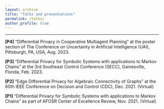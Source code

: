 ```yaml
---
layout: archive
title: "Talks and presentations"
permalink: /talks/
author_profile: true
---
```


------

<p><b>[P4]</b> “Differential Privacy in Cooperative Multiagent Planning” at the poster section of The Conference on Uncertainty in Artificial Intelligence (UAI), Pittsburgh, PA, USA, Aug. 2023.</p>

<p><b>[P3]</b> “Differential Privacy for Symbolic Systems with applications to Markov Chains” at the 3rd Southeast Control Conference (SECC), Gainesville, Florida, Feb. 2023.</p>

<p><b>[P2]</b> “Edge Differential Privacy for Algebraic Connectivity of Graphs” at the 60th IEEE Conference on Decision and Control (CDC), Dec. 2021. (Virtual)</p>

<p><b>[P1]</b> “Differential Privacy for Symbolic Systems with applications to Markov Chains” as part of AFOSR Center of Excellence Review, Nov. 2021. (Virtual)</p>
